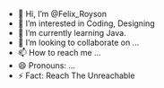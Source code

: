 - 👋 Hi, I’m @Felix_Royson
- 👀 I’m interested in Coding, Designing
- 🌱 I’m currently learning Java.
- 💞️ I’m looking to collaborate on ...
- 📫 How to reach me ...
- 😄 Pronouns: ...
- ⚡ Fact: Reach The Unreachable

<!---
Felix-2004/Felix-2004 is a ✨ special ✨ repository because its `README.md` (this file) appears on your GitHub profile.
You can click the Preview link to take a look at your changes.
--->
